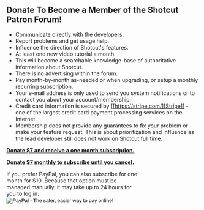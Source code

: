 ## Donate To Become a Member of the Shotcut Patron Forum!

* Communicate directly with the developers.
* Report problems and get usage help.
* Influence the direction of Shotcut's features.
* At least one new video tutorial a month.
* This will become a searchable knowledge-base of authoritative information about Shotcut.
* There is no advertising within the forum.
* Pay month-by-month as-needed or when upgrading, or setup a monthly recurring subscription.
* Your e-mail address is only used to send you system notifications or to contact you about your account/membership.
* Credit card information is secured by [[https://stripe.com/][Stripe]] - one of the largest credit card payment processing services on the Internet.
* Membership does not provide any guarantees to fix your problem or make your feature request. This is about prioritization and influence as the lead developer still does not work on Shotcut full time.

<script type="text/javascript">
  window.MemberfulOptions = {site: "https://meltytech.memberful.com"};
  (function() {
    var s   = document.createElement('script');
    s.type  = 'text/javascript';
    s.async = true;
    s.src   = 'https://d35xxde4fgg0cx.cloudfront.net/assets/embedded.js';
    setup = function() { window.MemberfulEmbedded.setup(); }
    if(s.addEventListener) { s.addEventListener("load", setup, false); } else { s.attachEvent("onload", setup); }
    ( document.getElementsByTagName('head')[0] || document.getElementsByTagName('body')[0] ).appendChild( s );
  })();
</script>

**<a href="https://meltytech.memberful.com/checkout?plan=11430">Donate $7 and receive a one month subscription.</a>**

**<a href="https://meltytech.memberful.com/checkout?plan=11406">Donate $7 monthly to subscribe until you cancel.</a>**

<form action="https://www.paypal.com/cgi-bin/webscr" method="post" target="_top">
  <input type="hidden" name="cmd" value="_s-xclick">
  <input type="hidden" name="hosted_button_id" value="2NY4DR344NG34">
  <input type="hidden" name="on0" value="Contribute">
  <input type="hidden" name="os0" value="Level 1">
  <input type="hidden" name="currency_code" value="USD">
  <span style="float:left; width: 70%">If you prefer PayPal, you can also subscribe for one month for $10. Because that option must be managed manually, it may take up to 24 hours for you to log in.</span>
  <input type="image" src="https://www.paypalobjects.com/en_US/i/btn/btn_paynowCC_LG.gif" border="0" name="submit" alt="PayPal - The safer, easier way to pay online!"> <img width="1" alt="" src="https://www.paypalobjects.com/en_US/i/scr/pixel.gif" height="1" border="0" />
</form>
